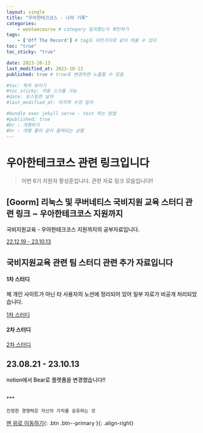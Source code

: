 ```yaml
---
layout: single
title: "우아한테크코스 - 나의 기록"
categories:
    - wootaecourse # category 일치했는지 확인하기 
tags:
    - ['Off The Record'] # tag도 마찬가지로 같이 띄울 수 있다 
toc: "true"
toc_sticky: "true"

date: 2023-10-13
last_modified_at: 2023-10-13
published: true # true로 변경하면 노출할 수 있음 

#toc: 목차 보이기 
#toc_sticky: 자동 스크롤 가능 
#date: 포스팅한 날자 
#last_modified_at: 마지막 수정 일자 

#bundle exec jekyll serve - test 하는 방법 
#published: true
#br : 개행하기 
#hr : 개행 줄이 같이 출력되는 상황 
---
```

# 우아한테크코스 관련 링크입니다
> 이번 6기 지원자 황성훈입니다. 관련 자료 링크 모음입니다!! 

## [Goorm] 리눅스 및 쿠버네티스 국비지원 교육 스터디 관련 링크 ~ 우아한테크코스 지원까지
<mark style='background-color: #f6f8fa'>국비지원교육 - 우아한테크코스 지원까지의 공부자료입니다.</mark>
<br>

[22.12.19 - 23.10.13](https://debonair-nigella-a88.notion.site/f71d32c1d1ef4cafbcd9fc77076b36a8?pvs=4)


## 국비지원교육 관련 팀 스터디 관련 추가 자료입니다
#### 1차 스터디
<mark style='background-color: #f6f8fa'>제 개인 사이트가 아닌 타 사용자의 노션에 정리되어 있어 일부 자료가 비공개 처리되었습니다.</mark>
<br>

[1차 스터디](https://goorm.notion.site/bsj1209/9134fce3f10841dfb89f8c8669873358)
<br>

#### 2차 스터디
[2차 스터디](https://indecisive-thistle-e47.notion.site/e31e66ad5d314869a9a64a799aef5e98?pvs=4)
<br>

## 23.08.21 - 23.10.13
<mark style='background-color: #f6f8fa'>notion에서 Bear로 플랫폼을 변경했습니다!!</mark><br>

<br>
***
    
    진정한 경쟁력은 자신의 가치를 공유하는 것


[맨 위로 이동하기](#){: .btn .btn--primary }{: .align-right}






